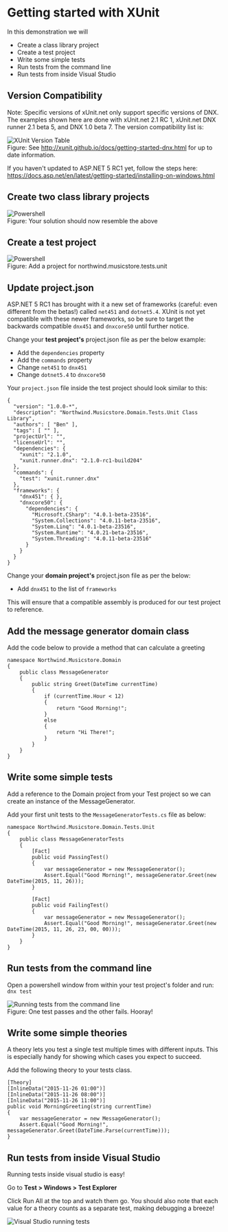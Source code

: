 <properties
   pageTitle="Getting Started with XUnit"
   description="Introduction to writing simple tests with XUnit"
   services="service-name"
   documentationCenter="dev-center-name"
   authors="adamstephensen"
   manager="adamstephensen"
   editor=""/>


# Getting started with XUnit

In this demonstration we will 

- Create a class library project
- Create a test project
- Write some simple tests
- Run tests from the command line
- Run tests from inside Visual Studio


## Version Compatibility

Note: Specific versions of xUnit.net only support specific versions of DNX. The examples shown here are done with xUnit.net 2.1 RC 1, xUnit.net DNX runner 2.1 beta 5, and DNX 1.0 beta 7. The version compatibility list is:

![XUnit Version Table](./media/xunit-get-started-version-warning.png)  
Figure: See http://xunit.github.io/docs/getting-started-dnx.html for up to date information.

If you haven't updated to ASP.NET 5 RC1 yet, follow the steps here:  
https://docs.asp.net/en/latest/getting-started/installing-on-windows.html

## Create two class library projects

![Powershell](./media/xunit-get-started-solution-structure.png)  
Figure: Your solution should now resemble the above

## Create a test project

![Powershell](./media/xunit-get-started-add-test-project.png)  
Figure: Add a project for northwind.musicstore.tests.unit

## Update project.json
ASP.NET 5 RC1 has brought with it a new set of frameworks (careful: even different from the betas!) called `net451` and `dotnet5.4`.
XUnit is not yet compatible with these newer frameworks, so be sure to target the backwards compatible `dnx451` and `dnxcore50` until further notice.

Change your **test project's** project.json file as per the below example:  
 - Add the `dependencies` property
 - Add the `commands` property
 - Change `net451` to `dnx451`
 - Change `dotnet5.4` to `dnxcore50`

Your `project.json` file inside the test project should look similar to this:

    {
      "version": "1.0.0-*",
      "description": "Northwind.Musicstore.Domain.Tests.Unit Class Library",
      "authors": [ "Ben" ],
      "tags": [ "" ],
      "projectUrl": "",
      "licenseUrl": "",
      "dependencies": {
        "xunit": "2.1.0",
        "xunit.runner.dnx": "2.1.0-rc1-build204"
      },
      "commands": {
        "test": "xunit.runner.dnx"
      },
      "frameworks": {
        "dnx451": { },
        "dnxcore50": {
          "dependencies": {
            "Microsoft.CSharp": "4.0.1-beta-23516",
            "System.Collections": "4.0.11-beta-23516",
            "System.Linq": "4.0.1-beta-23516",
            "System.Runtime": "4.0.21-beta-23516",
            "System.Threading": "4.0.11-beta-23516"
          }
        }
      }
    }

Change your **domain project's** project.json file as per the below:  
 - Add `dnx451` to the list of `frameworks`

This will ensure that a compatible assembly is produced for our test project to reference. 
 
## Add the message generator domain class

Add the code below to provide a method that can calculate a greeting

    namespace Northwind.Musicstore.Domain
    {
        public class MessageGenerator
        {
            public string Greet(DateTime currentTime)
            {
                if (currentTime.Hour < 12)
                {
                    return "Good Morning!";
                }
                else
                {
                    return "Hi There!";
                }
            }
        }
    }



## Write some simple tests

Add a reference to the Domain project from your Test project so we can create an instance of the MessageGenerator.

Add your first unit tests to the `MessageGeneratorTests.cs` file as below:

    namespace Northwind.Musicstore.Domain.Tests.Unit
    {
        public class MessageGeneratorTests
        {
            [Fact]
            public void PassingTest()
            {
                var messageGenerator = new MessageGenerator();
                Assert.Equal("Good Morning!", messageGenerator.Greet(new DateTime(2015, 11, 26)));
            }
    
            [Fact]
            public void FailingTest()
            {
                var messageGenerator = new MessageGenerator();
                Assert.Equal("Good Morning!", messageGenerator.Greet(new DateTime(2015, 11, 26, 23, 00, 00)));
            }
        }
    }


## Run tests from the command line

Open a powershell window from within your test project's folder and run: `dnx test`

![Running tests from the command line](./media/xunit-get-started-run-tests-command-line.png)  
Figure: One test passes and the other fails. Hooray!

## Write some simple theories

A theory lets you test a single test multiple times with different inputs. This is especially handy for showing which cases you expect to succeed.

Add the following theory to your tests class.

    [Theory]
    [InlineData("2015-11-26 01:00")]
    [InlineData("2015-11-26 08:00")]
    [InlineData("2015-11-26 11:00")]
    public void MorningGreeting(string currentTime)
    {
        var messageGenerator = new MessageGenerator();
        Assert.Equal("Good Morning!", messageGenerator.Greet(DateTime.Parse(currentTime)));
    }

## Run tests from inside Visual Studio

Running tests inside visual studio is easy! 

Go to **Test > Windows > Test Explorer**

Click Run All at the top and watch them go. You should also note that each value for a theory counts as a separate test, making debugging a breeze!

![Visual Studio running tests](./media/xunit-get-started-tests-run-visual-studio.png)



